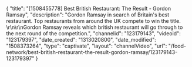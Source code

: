 {
    "title": "[1508455778] Best British Restaurant: The Result - Gordon Ramsay",
    "description": "Gordon Ramsay in search of Britain's best restaurant. Top restaurants from around the UK compete to win the title. \r\n\r\nGordon Ramsay reveals which british restaurant will go through to the next round of the competition.",
    "channelid": "123179143",
    "videoid": "123179397",
    "date_created": "1313020800",
    "date_modified": "1508373264",
    "type": "captivate",
    "layout": "channelVideo",
    "url": "\/food-network\/best-british-restaurant-the-result-gordon-ramsay\/123179143-123179397"
}